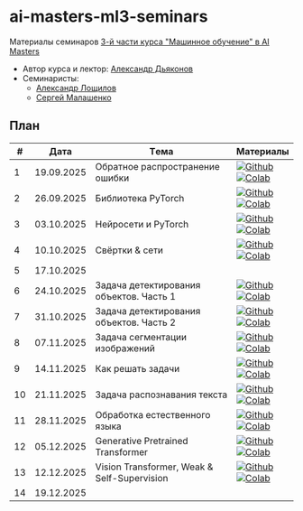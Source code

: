 # ai-masters-ml3-seminars
Материалы семинаров [3-й части курса "Машинное обучение" в AI Masters](https://aimasters.ru/ml3)

* Автор курса и лектор: [Александр Дьяконов](https://github.com/Dyakonov)
* Семинаристы:
  * [Александр Лощилов](https://github.com/aloschilov)
  * [Сергей Малашенко](https://github.com/SergeyMalashenko)

## План

|#  |Дата       |Tема                                         |Материалы                                                            
|---|-----------|---------------------------------------------|---------------------------------------------------------------------|
|1  |19.09.2025 |Обратное распространение ошибки              |[![Github](https://img.shields.io/static/v1.svg?logo=github&label=Repo&message=Open%20in%20Github&color=lightgrey)](seminars/01_backprop/seminar01_backprop.ipynb)<br>[![Colab](https://colab.research.google.com/assets/colab-badge.svg)](https://colab.research.google.com/github/SergeyMalashenko/2025_ML3/blob/main/seminars/01_backprop/seminar01_backprop.ipynb)|
|2  |26.09.2025 |Библиотека PyTorch                           |[![Github](https://img.shields.io/static/v1.svg?logo=github&label=Repo&message=Open%20in%20Github&color=lightgrey)](seminars/02_pytorch/seminar02_pytorch.ipynb)<br>[![Colab](https://colab.research.google.com/assets/colab-badge.svg)](https://colab.research.google.com/github/SergeyMalashenko/2025_ML3/blob/main/seminars/02_pytorch/seminar02_pytorch.ipynb)|
|3  |03.10.2025 |Нейросети и PyTorch                          |[![Github](https://img.shields.io/static/v1.svg?logo=github&label=Repo&message=Open%20in%20Github&color=lightgrey)](seminars/03_neuralnetwork/seminar03_neuralnetwork.ipynb)<br>[![Colab](https://colab.research.google.com/assets/colab-badge.svg)](https://colab.research.google.com/github/SergeyMalashenko/2025_ML3/blob/main/seminars/03_neuralnetwork/seminar03_neuralnetwork.ipynb)|
|4  |10.10.2025 |Свёртки & сети                               |[![Github](https://img.shields.io/static/v1.svg?logo=github&label=Repo&message=Open%20in%20Github&color=lightgrey)](seminars/04_convolutions/seminar04_convolutions.ipynb)<br>[![Colab](https://colab.research.google.com/assets/colab-badge.svg)](https://colab.research.google.com/github/SergeyMalashenko/2025_ML3/blob/main/seminars/04_convolutions/seminar04_convolutions.ipynb)|
|5  |17.10.2025 |                                             |                                                                     |
|6  |24.10.2025 |Задача детектирования объектов. Часть 1      |[![Github](https://img.shields.io/static/v1.svg?logo=github&label=Repo&message=Open%20in%20Github&color=lightgrey)](seminars/06_mask_r_cnn/seminar06_mask_r_cnn.ipynb)<br>[![Colab](https://colab.research.google.com/assets/colab-badge.svg)](https://colab.research.google.com/github/SergeyMalashenko/2025_ML3/blob/main/seminars/06_mask_r_cnn/seminar06_mask_r_cnn.ipynb)|
|7  |31.10.2025 |Задача детектирования объектов. Часть 2      | [![Github](https://img.shields.io/static/v1.svg?logo=github&label=Repo&message=Open%20in%20Github&color=lightgrey)](seminars/07_ssd/seminar07_ssd.ipynb)<br>[![Colab](https://colab.research.google.com/assets/colab-badge.svg)](https://colab.research.google.com/github/SergeyMalashenko/2025_ML3/blob/main/seminars/07_ssd/seminar07_ssd.ipynb)|
|8  |07.11.2025 |Задача сегментации изображений               | [![Github](https://img.shields.io/static/v1.svg?logo=github&label=Repo&message=Open%20in%20Github&color=lightgrey)](seminars/08_segmentation/seminar08_segmentation-clear.ipynb)<br>[![Colab](https://colab.research.google.com/assets/colab-badge.svg)](https://colab.research.google.com/github/SergeyMalashenko/2025_ML3/blob/main/seminars/08_segmentation/seminar08_segmentation-clear.ipynb)                                                                    |
|9  |14.11.2025 |Как решать задачи  | [![Github](https://img.shields.io/static/v1.svg?logo=github&label=Repo&message=Open%20in%20Github&color=lightgrey)](seminars/09_solving_problems/seminar09_solving_problems.ipynb)<br>[![Colab](https://colab.research.google.com/assets/colab-badge.svg)](https://colab.research.google.com/github/SergeyMalashenko/2025_ML3/blob/main/seminars/09_solving_problems/seminar09_solving_problems.ipynb)     |
|10 |21.11.2025 |Задача распознавания текста                  | [![Github](https://img.shields.io/static/v1.svg?logo=github&label=Repo&message=Open%20in%20Github&color=lightgrey)](seminars/10_crnn/seminar10_crnn_filled.ipynb)<br>[![Colab](https://colab.research.google.com/assets/colab-badge.svg)](https://colab.research.google.com/github/SergeyMalashenko/2025_ML3/blob/main/seminars/10_crnn/seminar10_crnn_filled.ipynb)     |
|11 |28.11.2025 | Обработка естественного языка               | [![Github](https://img.shields.io/static/v1.svg?logo=github&label=Repo&message=Open%20in%20Github&color=lightgrey)](seminars/11_nlp/seminar11_npl.ipynb)<br>[![Colab](https://colab.research.google.com/assets/colab-badge.svg)](https://colab.research.google.com/github/SergeyMalashenko/2025_ML3/blob/main/seminars/11_nlp/seminar11_nlp.ipynb)     |
|12 |05.12.2025 | Generative Pretrained Transformer           | [![Github](https://img.shields.io/static/v1.svg?logo=github&label=Repo&message=Open%20in%20Github&color=lightgrey)](seminars/12_gpt/seminar12_gpt_filled.ipynb)<br>[![Colab](https://colab.research.google.com/assets/colab-badge.svg)](https://colab.research.google.com/github/SergeyMalashenko/2025_ML3/blob/main/seminars/12_gpt/seminar12_gpt_filled.ipynb)     |
|13 |12.12.2025 |Vision Transformer, Weak & Self-Supervision  | [![Github](https://img.shields.io/static/v1.svg?logo=github&label=Repo&message=Open%20in%20Github&color=lightgrey)](seminars/13_vit/seminar13_vit.ipynb)<br>[![Colab](https://colab.research.google.com/assets/colab-badge.svg)](https://colab.research.google.com/github/SergeyMalashenko/2025_ML3/blob/main/seminars/13_vit/seminar13_vit.ipynb)     |
|14 |19.12.2025 |                                             |                                                                     |


